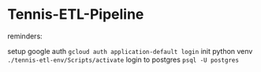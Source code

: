 # Tennis-ETL-Pipeline
reminders:

setup google auth `gcloud auth application-default login`
init python venv `./tennis-etl-env/Scripts/activate`
login to postgres `psql -U postgres`